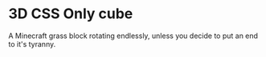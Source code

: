 # 3D CSS Only cube
A Minecraft grass block rotating endlessly, unless you decide to put an end to it's tyranny.
